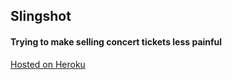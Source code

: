 ## Slingshot

#### Trying to make selling concert tickets less painful

[Hosted on Heroku](http://slingshot-prod.herokuapp.com/)